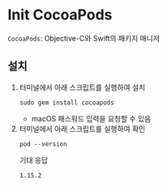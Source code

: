 # Init CocoaPods

`CocoaPods`: Objective-C와 Swift의 패키지 매니저

## 설치

1. 터미널에서 아래 스크립트를 실행하여 설치
   ```
   sudo gem install cocoapods
   ```
   - macOS 패스워드 입력을 요청할 수 있음
2. 터미널에서 아래 스크립트를 실행하여 확인
   ```
   pod --version
   ```
   기대 응답
   ```
   1.15.2
   ```